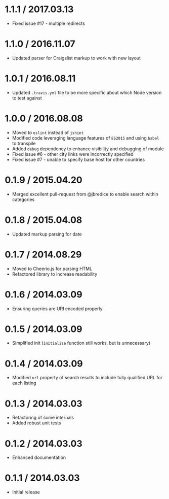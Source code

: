# 1.1.1 / 2017.03.13

* Fixed issue #17 - multiple redirects

# 1.1.0 / 2016.11.07

* Updated parser for Craigslist markup to work with new layout

# 1.0.1 / 2016.08.11

* Updated `.travis.yml` file to be more specific about which Node version to test against

# 1.0.0 / 2016.08.08

* Moved to `eslint` instead of `jshint`
* Modified code leveraging language features of `ES2015` and using `babel` to transpile
* Added `debug` dependency to enhance visibility and debugging of module
* Fixed issue #6 - other city links were incorrectly specified
* Fixed issue #7 - unable to specify base host for other countries

# 0.1.9 / 2015.04.20

* Merged excellent pull-request from @jbredice to enable search within categories

# 0.1.8 / 2015.04.08

* Updated markup parsing for date

# 0.1.7 / 2014.08.29

* Moved to Cheerio.js for parsing HTML
* Refactored library to increase readability

# 0.1.6 / 2014.03.09

* Ensuring queries are URI encoded properly

# 0.1.5 / 2014.03.09

* Simplified init (`initialize` function still works, but is unnecessary)

# 0.1.4 / 2014.03.09

* Modified `url` property of search results to include fully qualified URL for each listing

# 0.1.3 / 2014.03.03

* Refactoring of some internals
* Added robust unit tests

# 0.1.2 / 2014.03.03

* Enhanced documentation

# 0.1.1 / 2014.03.03

* Initial release
